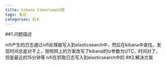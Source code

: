 ```yaml
---
title: kibana timestamp问题
tags: 笔记
categories: ELK
---
```


##1.问题描述

nifi产生的日志通过nifi处理器写入到elasticsearch中，然后在kibana中查找，发现时间总是对不上，按照网上的方案改写了kibana的tz参数为UTC，时间对了，但是最近的15分钟等
nifi在抓取日志写入到elasticsearch中的
##2.解决方案

